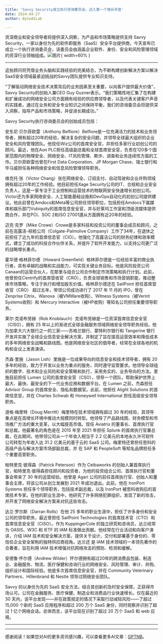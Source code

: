 ```yaml
---
title: 'Savvy Security成立执行咨询委员会，迈入第一个增长年度'
date: 2024-04-27
author: ByteAILab

---
```


资深商业和安全领导者将提供深入洞察，为产品和市场策略提供支持
Savvy Security，一家以身份为先的软件即服务（SaaS）安全平台提供商，今天宣布已成立一个执行咨询委员会，该委员会由涵盖企业软件、身份、安全和风险管理领域的资深行业领袖组成。![图片](https://ai-techpark.com/wp-content/uploads/2024/04/Savvy-960x540.jpg){ width=60% }

---
这些顾问将凭借业务头脑和实践经验的完美结合，为不断构建创新解决方案以解决SaaS安全领域最紧迫挑战的Savvy团队提供专业知识支持。

“了解驱动网络安全技术决策背后的业务因素至关重要，以向客户提供最大价值”，Savvy Security的创始人兼CEO Guy Guzner表示。“我们策略性地汇集了在构建和扩展成功的网络安全公司方面拥有经验的供应商领导者，以及代表关键客户声音的实践者。通过在业务和安全专业知识之间保持平衡，我们的咨询委员会将提供深入洞察，指导产品和市场策略，并促进长期成功。”

Savvy Security执行咨询委员会的创始成员包括：

安东尼·贝尔菲欧雷（Anthony Belfiore）Belfiore是一位充满活力的技术和业务领导者，拥有超过20年的经验，解决复杂的安全问题，并领导全球最大组织的企业安全和风险管理团队。他现任Wiz公司的首席安全官，并担任多家行业初创公司的顾问。最近，他在Aon PLC担任高级副总裁和全球首席安全官，负责在120多个国家范围内的物理安全、网络安全、IT风险管理、欺诈、调查和业务连续性方面的工作。贝尔菲欧雷也曾在First Data Corporation、JP Morgan Chase、瑞士银行和毕马威担任各种网络安全和信息风险管理领导职务。

维克托·张（Victor Chang）张在网络安全、订阅支付、自动驾驶和企业并购领域拥有超过20年的工作经验。他目前担任Xage Security公司的IT、合规和企业安全负责人，这是一家专注于工业控制和运营技术的物联网安全快速增长初创公司。Victor还为多家网络安全、人工智能基础设施和DevOps自动化的初创公司提供建议。他此前曾在Amdocs和Meta等公司担任领导职位，包括担任Amdocs下属媒体和娱乐部门Vubiquity的首席信息安全官，并与好莱坞工作室和顶级流媒体提供商合作，并在PCI、SOC 2和ISO 27001遵从方面拥有近20年的经验。

迈克·克罗（Mike Crowe）Crowe是多家科技和投资公司的董事会成员和顾问，之前在高露洁-棕榄公司（Colgate-Palmolive Company）工作了34年，在退休之前担任了近九年的首席信息官（CIO）。他强化了高露洁公司的财务纪律和效率模式，建立了成功的科技合作伙伴关系，并提升了软件开发能力，以支持公司更广泛的战略增长重点。

霍华德·格林菲尔德（Howard Greenfield）格林菲尔德是一位经验丰富的商业执行者，具有卓越的战略和实战能力，可实现关键业务目标。他是风险投资公司Canaan的运营合伙人，在那里与组合公司合作制定市场策略和执行计划。此前，他曾担任Centrify的首席营收官（CRO），负责全球销售和市场营销职能，推动整体市场策略，专注于执行和增加股东价值。格林菲尔德还在 SailPoint 担任首席营收官（CRO） 超过五年，带领公司成功进行了 2017 年 11 月的 IPO，曾在 Zenprise Citrix、Wanova（被VMWare收购）、Witness Systems（被Verint Systems收购）和 Mercury Interactive（被HP收购）等知名公司担任重要领导职务。

莱尔·克诺布劳赫（Rob Knoblauch）克诺布劳赫是一位资深首席信息安全官（CISO），拥有 25 年以上的渐进式全球金融服务领域网络安全领导职务经验。他为加拿大六大银行之一的三家——苏格兰银行、蒙特利尔银行和 Tangerine 银行开发并实施了全球企业信息安全解决方案，并制定了旨在提高运营效率和降低成本的多年网络安全战略和路线图。他是网络安全社区的倡导者，经常在全球各地的机构和会议上发表演讲。

杰森·里施（Jason Lish）里施是一位成果导向的信息安全和技术领导者，拥有 20 多年的经验，致力于开发以业务为重点的服务，同时遵守监管要求。他领导全球组织的数字、技术和企业风险和安全策略和执行，采用务实的、业务导向的方法。里施目前担任 Lumen 公司的首席安全官（CSO），领导一个团队，帮助保护世界上最大、最快、最安全的下一代业务应用和数据平台。在 Lumen 之前，杰森担任 Advisor Group 的首席安全、隐私和数据官。此前，他担任 Alight Solutions 的首席信息官，并在 Charles Schwab 和 Honeywell International 担任高级安全领导职务。

道格·梅里特（Doug Merritt）梅里特在技术领域拥有超过 30 年的经验，其领导重点是在高增长环境中推动大规模同时转型。他领导了产品路线图、财务模型和市场推广方法的重大变革，以大幅提高市值。现任 Aviatrix 的董事长、首席执行官和总裁，他最著名的角色是在 2015 年至 2021 年担任 Splunk 的首席执行官兼总裁，在此期间，他带领公司从一个年收入相当于 2.2 亿美元的本地永久许可软件公司转型为年收入达 31.2 亿美元的基于云的 SaaS 公司。梅里特还曾担任思科的高级产品与解决方案市场部副总裁，并 在 SAP 和 PeopleSoft 等知名品牌担任多个重要高管职务。

帕特里克·彼得森（Patrick Peterson）作为 Ceibaworks 的创始人兼首席执行官，帕特里克·彼得森担任顾问和投资者，为他的投资组合公司、首席执行官和董事会带来了 30 年的运营经验。他曾是 Agari 公司的前任首席执行官、创始人和董事会主席，将该公司从创立发展到 2021 年成功退出。此前，他在 IronPort Systems 担任多个领导职务，包括技术副总裁，以及 IronPort 被思科收购后的首席技术专家。在他的职业生涯中，他研究了许多网络犯罪组织，发现了新的攻击，并开发了网络安全解决方案来对抗这些攻击。

达兰·罗尔斯（Darran Rolls）在他 25 多年的职业生涯中，担任了许多身份和安全公司的领导职务，最近曾担任 SailPoint Technologies 的首席技术官（CTO）和首席信息安全官（CISO）。作为 KuppingerCole 的独立研究和咨询员，达兰经常为 OASIS、W3C 和 IETF 的 IAM 标准做出贡献。他经常在行业活动和向客户演讲，介绍 IAM 技术和安全解决方案，提供关于设计、交付和部署基于身份的、零信任企业安全架构的独特供应商视角。达兰还 是 IAM 技术领域的一本领先著作的合著者，旨在利用 IAM 技术增强对抗网络攻击的预防、检测和缓解。

安德鲁·怀尔德（Andrew Wilder）怀尔德拥有超过20年的跨消费品包装、制造业、金融服务、物流、医疗保健和咨询行业的网络安全、风险管理、审计、并购、组织设计和国际经验。他是多次首席信息安全官，并在 Community Veterinary Partners、Hillenbrand 和 Nestle 领导过网络安全团队。

Savvy 的以身份为先的 SaaS 安全方法，结合其创新的及时安全保障，正获得市场认可。公司在金融服务、医疗保健、制造业和消费品行业快速增长。仅在最近的 30 天内，该平台发现——并在政策规定的情况下采取行动减轻风险——了超过 15,000 个新的 SaaS 应用程序和超过 200 万个 SaaS 身份，同时观察并识别了超过 1 亿个网络会话。总体而言，该平台现在识别了超过 20 万个 SaaS 和 web 应用。

---
---
感谢阅读！如果您对AI的更多资讯感兴趣，可以查看更多AI文章：[GPTNB](https://gptnb.com)。